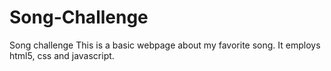 # Song-Challenge
Song challenge
This is a basic webpage about my favorite song.
It employs html5, css and javascript.
